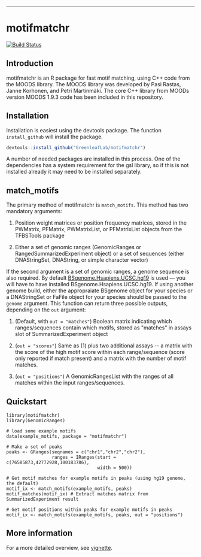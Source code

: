 --- 

# motifmatchr

[![Build Status](https://travis-ci.org/GreenleafLab/motifmatchr.svg?branch=master)](https://travis-ci.org/GreenleafLab/motifmatchr)

## Introduction

motifmatchr is an R package for fast motif matching, using C++ code from the MOODS library. The MOODS library was developed by Pasi Rastas, Janne Korhonen, and Petri Martinmäki. The core C++ library from MOODs version MOODS 1.9.3 code has been included in this repository. 

## Installation

Installation is easiest using the devtools package. The function `install_github` will install the package.

``` r
devtools::install_github("GreenleafLab/motifmatchr")
```

A number of needed packages are installed in this process. One of the dependencies has a system requirement for the gsl library, so if this is not installed already it may need to be installed separately.  

## match_motifs

The primary method of motifmatchr is `match_motifs`.  This method has two mandatory arguments:

1) Position weight matrices or position frequency matrices, stored in the PWMatrix, PFMatrix, PWMatrixList, or PFMatrixList objects from the TFBSTools package

2) Either a set of genomic ranges (GenomicRanges or RangedSummarizedExperiment object) or a set of sequences (either DNAStringSet, DNAString, or simple character vector)

If the second argument is a set of genomic ranges, a genome sequence is also required. By default [BSgenome.Hsapiens.UCSC.hg19](https://bioconductor.org/packages/release/data/annotation/html/BSgenome.Hsapiens.UCSC.hg19.html) is used &mdash; you will have to have installed BSgenome.Hsapiens.UCSC.hg19. If using another genome build, either the appropraiate BSgenome object for your species or a DNAStringSet or FaFile object for your species should be passed to the `genome` argument.
This function can return three possible outputs, depending on the `out` argument:

1) (Default, with `out = "matches"`) Boolean matrix indicating which ranges/sequences contain which motifs, stored as "matches" in assays slot of SummarizedExperiment object

2) (`out = "scores"`) Same as (1) plus two additional assays -- a matrix with the score of the high motif score within each range/sequence (score only reported if match present) and a matrix with the number of motif matches.

3) (`out = "positions"`) A GenomicRangesList with the ranges of all matches within the input ranges/sequences. 

## Quickstart

```{r}
library(motifmatchr)
library(GenomicRanges)

# load some example motifs
data(example_motifs, package = "motifmatchr") 

# Make a set of peaks
peaks <- GRanges(seqnames = c("chr1","chr2","chr2"),
                 ranges = IRanges(start = c(76585873,42772928,100183786),
                                  width = 500))

# Get motif matches for example motifs in peaks (using hg19 genome, the default)
motif_ix <- match_motifs(example_motifs, peaks) 
motif_matches(motif_ix) # Extract matches matrix from SummarizedExperiment result

# Get motif positions within peaks for example motifs in peaks 
motif_ix <- match_motifs(example_motifs, peaks, out = "positions") 
```

## More information

For a more detailed overview, see [vignette](https://greenleaflab.github.io/motifmatchr/articles/motifmatchr.html).
